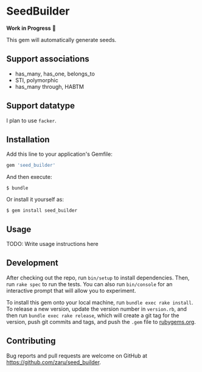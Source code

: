 # SeedBuilder

**Work in Progress** 🙏

This gem will automatically generate seeds.

## Support associations

- has_many, has_one, belongs_to
- STI, polymorphic
- has_many through, HABTM

## Support datatype

I plan to use `facker`.

## Installation

Add this line to your application's Gemfile:

```ruby
gem 'seed_builder'
```

And then execute:

    $ bundle

Or install it yourself as:

    $ gem install seed_builder

## Usage

TODO: Write usage instructions here

## Development

After checking out the repo, run `bin/setup` to install dependencies. Then, run `rake spec` to run the tests. You can also run `bin/console` for an interactive prompt that will allow you to experiment.

To install this gem onto your local machine, run `bundle exec rake install`. To release a new version, update the version number in `version.rb`, and then run `bundle exec rake release`, which will create a git tag for the version, push git commits and tags, and push the `.gem` file to [rubygems.org](https://rubygems.org).

## Contributing

Bug reports and pull requests are welcome on GitHub at https://github.com/zaru/seed_builder.
